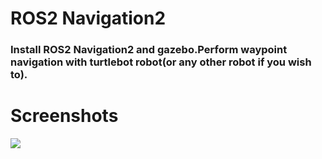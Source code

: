 # ROS2 Navigation2

### Install ROS2 Navigation2 and gazebo.Perform waypoint navigation with turtlebot robot(or any other robot if you wish to).

# Screenshots

![](https://i.imgur.com/JCD5TWN.png)
